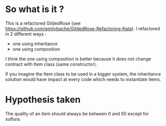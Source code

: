# So what is it ?
This is a refactored GildedRose (see https://github.com/emilybache/GildedRose-Refactoring-Kata). I refactored in 2 different ways :
- one using inheritance
- one using composition

I think the one using composition is better because it does not change contract with Item class (same constructor).

If you imagine the Item class to be used in a bigger system, the inheritance solution would have impact at every code which needs to instantiate items.


# Hypothesis taken
The quality of an item should always be between 0 and 50 except for sulfura.

